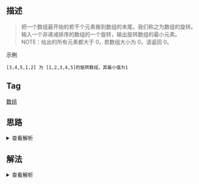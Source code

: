 ## 描述

> 把一个数组最开始的若干个元素搬到数组的末尾，我们称之为数组的旋转。输入一个非递减排序的数组的一个旋转，输出旋转数组的最小元素。
> NOTE：给出的所有元素都大于 0，若数组大小为 0，请返回 0。

示例

```
[3,4,5,1,2] 为 [1,2,3,4,5]的旋转数组，其最小值为1

```

## Tag

[数组](/_posts/sort#数组)

## 思路

<details>
<summary>查看解析</summary>

拿到题目第一时间思考为暴力解法，这不就是求一个数组的最小值吗，时间复杂度最高也就是 O(n)，也高不到哪去

暴力解法之外再来看看题干条件的特点，两个特点

-   原数组为非递减数组
-   原数组旋转后可以分为两个部分，且两个部分自身也是非递减状态，分界点为递减

那么问题的关键就变成了找这个分界点，我们可以遍历数组，如果存在递减的情况，则找到最小值，如果没有则继续找，如果找到最后一个则表示该数组没有旋转。这样时间复杂度最高为 O(n)，最小为 O(1)，均摊下来还是 O(n)，但是绝对比暴力快

但是上述方法还是不够好，因为我们可以设想一下当数组量很大的时候，上述方法还是 O(n)级别的优化，有没有可能变为 O(logn)呢，显然是有的。排序数组的查找第一时间应该想到的是二分查找，对于本题中的场景，一样可以通过二分查找来解决

首先指定双指针分别指向头尾，然后在每一次二分查找的过程中，首先用排除是否存在没有移动的（即还是保持排序）的状态，然后让 mid 和左指针对比，如果 mid 大于左指针，则表示 mid 值已经处于旋转过来的上升阶段了，则我们只需要从右边找，如果 mid 小于左指针，那说明 mid 还没有处于旋转过来的上升阶段，则我们只需要从左边找，当然因为数组为非递减序列，所以我们还需要注意相等的情况，如果相等为了防止漏掉，则左指针向前移动一次，这意味着极端情况下（数组全序列相等）时间复杂度为 O(n)，但是正常情况下，时间复杂度为 O(logn)

</details>

## 解法

<details>
<summary>查看解析</summary>

> 方法 1

```js
function minNumberInRotateArray(rotateArray) {
	if (rotateArray.length === 0) return0
	for (let i = 0; i < rotateArray.length; i++) {
		if (i === rotateArray.length - 1) return rotateArray[0]
		if (rotateArray[i] > rotateArray[i + 1]) return rotateArray[i + 1]
	}
}
```

> 方法 2

```js
function minNumberInRotateArray(arr) {
	if (arr.length === 0) return0
	let [i, j, mid] = [0, arr.length - 1, null]
	while (i < j) {
		if (arr[i] < arr[j]) return arr[i]
		mid = (i + j) >> 1
		if (arr[mid] > arr[i]) {
			i = mid + 1
		} else if (arr[mid] < arr[i]) {
			j = mid
		} else {
			i++
		}
	}
	return arr[i]
}
```

</details>
